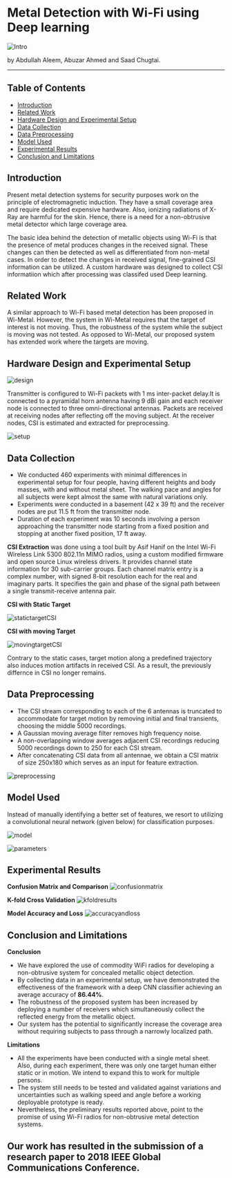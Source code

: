 # Metal Detection with Wi-Fi using Deep learning

![Intro](https://cdn.pbrd.co/images/HWwQCzh.png)

by Abdullah Aleem, Abuzar Ahmed and Saad Chugtai.

---

## Table of Contents

- [Introduction](#introduction)
- [Related Work](#related-work)
- [Hardware Design and Experimental Setup](#hardware-design-and-experimental-setup)
- [Data Collection](#data-collection)
- [Data Preprocessing](#data-preprocessing)
- [Model Used](#model-used)
- [Experimental Results](#experimental-results)
- [Conclusion and Limitations](#conclusion-and-limitations)


## Introduction
Present metal detection systems for security purposes work on the principle of electromagnetic induction. They have a small coverage area and require dedicated expensive hardware. Also, ionizing radiations of X-Ray are harmful for the skin. Hence, there is a need for a non-obtrusive metal detector which large coverage area.

The basic idea behind the detection of metallic objects using Wi-Fi is that the presence of metal produces changes in the received signal. These changes can then be detected as well as differentiated from non-metal cases. In order to detect the changes in received signal, fine-grained CSI information can be utilized. A custom hardware was designed to collect CSI informatiion which after processing was classifed used Deep learning.

## Related Work
A similar approach to Wi-Fi based metal detection has been proposed in Wi-Metal. However, the system in Wi-Metal requires that the target of interest is not moving. Thus, the robustness of the system while the subject is moving was not tested. As opposed to Wi-Metal, our proposed system has extended work where the targets are moving.

## Hardware Design and Experimental Setup

![design](https://cdn.pbrd.co/images/HWwIlJf.png)

Transmitter is configured to Wi-Fi packets with 1 ms inter-packet delay.It is connected to a pyramidal horn antenna having 9 dBi gain and each receiver node is connected to three omni-directional antennas. Packets are received at receiving nodes after reflecting off the moving subject. At the receiver nodes, CSI is estimated and extracted for preprocessing. 

![setup](https://userscontent2.emaze.com/images/694313c7-4a1b-4238-afea-b3d7418ecc2d/316ece7fbf0d0e35baad1f07800c0903.jpg)


## Data Collection

- We conducted 460 experiments with minimal differences in experimental setup for four people, having different heights and body masses, with and without metal sheet. The walking pace and angles for all subjects were kept almost the same with natural variations only.
- Experiments were conducted in a basement (42 x 39 ft) and the receiver nodes are put 11.5 ft from the transmitter node.
- Duration of each experiment was 10 seconds involving a person approaching the transmitter node starting from a fixed position and stopping at another fixed position, 17 ft away.


**CSI Extraction** was done using a tool built by Asif Hanif on the Intel Wi-Fi Wireless Link 5300 802.11n MIMO radios, using a custom modified firmware and open source Linux wireless drivers. It provides channel state information for 30 sub-carrier groups. Each channel matrix entry is a complex number, with signed 8-bit resolution each for the real and imaginary parts. It specifies the gain and phase of the signal path between a single transmit-receive antenna pair.

**CSI with Static Target**

![statictargetCSI](https://res.cloudinary.com/emazecom/image/fetch/c_limit,a_ignore,w_440,h_280/https%3A%2F%2Fuserscontent2.emaze.com%2Fimages%2F694313c7-4a1b-4238-afea-b3d7418ecc2d%2F72fd1edee58e624798969bd18a8a63c9.jpg)

**CSI with moving Target**

![movingtargetCSI](https://cdn.pbrd.co/images/HWx61Qt.png)

Contrary to the static cases, target motion along a predefined trajectory also induces motion artifacts in received CSI. As a result, the previously differnce in CSI no longer remains.

## Data Preprocessing

- The CSI stream corresponding to each of the 6 antennas is truncated to accommodate for target motion by removing initial and final transients, choosing the middle 5000 recordings. 
- A Gaussian moving average filter removes high frequency noise.
- A non-overlapping window averages adjacent CSI recordings reducing 5000 recordings down to  250 for each CSI stream.
- After concatenating CSI data from all antennae, we obtain a CSI matrix of size 250x180 which serves as an input for feature extraction.

![preprocessing](https://res.cloudinary.com/emazecom/image/fetch/c_limit,a_ignore,w_400,h_320/https%3A%2F%2Fuserscontent2.emaze.com%2Fimages%2F694313c7-4a1b-4238-afea-b3d7418ecc2d%2Fdcec83954c9e0b035fd2bd323684f6f8.JPG)


## Model Used

Instead of manually identifying a better set of features, we resort to utilizing a convolutional neural network (given below) for classification purposes.

![model](https://res.cloudinary.com/emazecom/image/fetch/c_limit,a_ignore,w_720,h_200/https%3A%2F%2Fuserscontent2.emaze.com%2Fimages%2F694313c7-4a1b-4238-afea-b3d7418ecc2d%2Fb2d42aefe6b8261b77729da892905895.jpg)

![parameters](https://cdn.pbrd.co/images/HWx6SJC.png)


## Experimental Results

**Confusion Matrix and Comparison**
![confusionmatrix](https://cdn.pbrd.co/images/HWxdkSx.png)

**K-fold Cross Validation**
![kfoldresults](https://cdn.pbrd.co/images/HWxe1jK.png)

**Model Accuracy and Loss**
![accuracyandloss](https://cdn.pbrd.co/images/HWxeC6W.png)


## Conclusion and Limitations

**Conclusion**

- We have explored the use of commodity WiFi radios for developing a non-obtrusive system for concealed metallic object detection.
- By collecting data in an experimental setup, we have demonstrated the effectiveness of the framework with a deep CNN classifier achieving an average accuracy of **86.44%**. 
- The robustness of the proposed system has been increased by deploying a number of receivers which simultaneously collect the reflected energy from the metallic object. 
- Our system has the potential to significantly increase the coverage area without requiring subjects to pass through a narrowly localized path.


**Limitations**

- All the experiments have been conducted with a single metal sheet. Also, during each experiment, there was only one target human either static or in motion. We intend to expand this to work for multiple persons.
- The system still needs to be tested and validated against variations and uncertainties such as walking speed and angle before a working deployable prototype is ready. 
- Nevertheless, the preliminary results reported above, point to the promise of using Wi-Fi radios for non-obtrusive metal detection systems.



## Our work has resulted in the submission of a research paper to 2018 IEEE Global Communications Conference.

